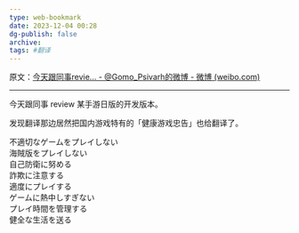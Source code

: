```yaml
---
type: web-bookmark
date: 2023-12-04 00:28
dg-publish: false
archive: 
tags: #翻译
---
```

原文：[今天跟同事revie... - @Gomo_Psivarh的微博 - 微博 (weibo.com)](https://weibo.com/1303811505/IfH4PlmXL?pagetype=fav)

---

今天跟同事 review 某手游日版的开发版本。  
  
发现翻译那边居然把国内游戏特有的「健康游戏忠告」也给翻译了。  
  
不適切なゲームをプレイしない  
海賊版をプレイしない  
自己防衛に努める  
詐欺に注意する  
適度にプレイする  
ゲームに熱中しすぎない  
プレイ時間を管理する  
健全な生活を送る ​​​